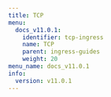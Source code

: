 ```yaml
---
title: TCP
menu:
  docs_v11.0.1:
    identifier: tcp-ingress
    name: TCP
    parent: ingress-guides
    weight: 20
menu_name: docs_v11.0.1
info:
  version: v11.0.1
---
```


